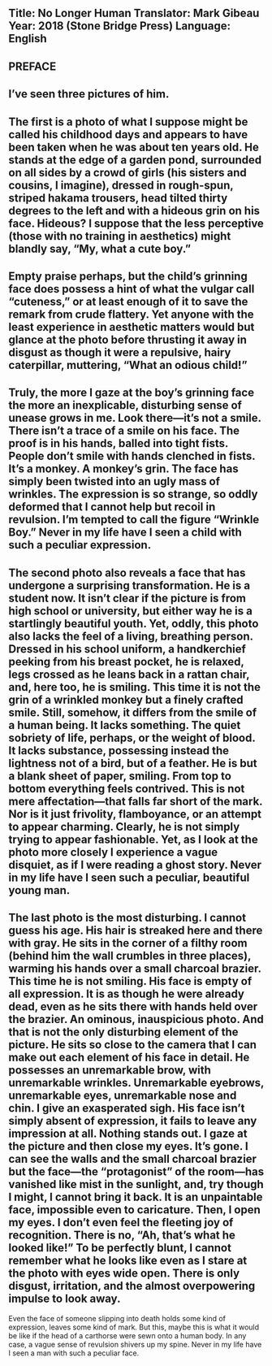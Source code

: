 Title: No Longer Human
Translator: Mark Gibeau
Year: 2018 (Stone Bridge Press)
Language: English
---
PREFACE
---
I’ve seen three pictures of him.
---
The first is a photo of what I suppose might be called his childhood days and appears to have been taken when he was about ten years old. He stands at the edge of a garden pond, surrounded on all sides by a crowd of girls (his sisters and cousins, I imagine), dressed in rough-spun, striped hakama trousers, head tilted thirty degrees to the left and with a hideous grin on his face. Hideous? I suppose that the less perceptive (those with no training in aesthetics) might blandly say, “My, what a cute boy.”
---
Empty praise perhaps, but the child’s grinning face does possess a hint of what the vulgar call “cuteness,” or at least enough of it to save the remark from crude flattery. Yet anyone with the least experience in aesthetic matters would but glance at the photo before thrusting it away in disgust as though it were a repulsive, hairy caterpillar, muttering, “What an odious child!”
---
Truly, the more I gaze at the boy’s grinning face the more an inexplicable, disturbing sense of unease grows in me. Look there—it’s not a smile. There isn’t a trace of a smile on his face. The proof is in his hands, balled into tight fists. People don’t smile with hands clenched in fists. It’s a monkey. A monkey’s grin. The face has simply been twisted into an ugly mass of wrinkles. The expression is so strange, so oddly deformed that I cannot help but recoil in revulsion. I’m tempted to call the figure “Wrinkle Boy.” Never in my life have I seen a child with such a peculiar expression.
---
The second photo also reveals a face that has undergone a surprising transformation. He is a student now. It isn’t clear if the picture is from high school or university, but either way he is a startlingly beautiful youth. Yet, oddly, this photo also lacks the feel of a living, breathing person. Dressed in his school uniform, a handkerchief peeking from his breast pocket, he is relaxed, legs crossed as he leans back in a rattan chair, and, here too, he is smiling. This time it is not the grin of a wrinkled monkey but a finely crafted smile. Still, somehow, it differs from the smile of a human being. It lacks something. The quiet sobriety of life, perhaps, or the weight of blood. It lacks substance, possessing instead the lightness not of a bird, but of a feather. He is but a blank sheet of paper, smiling. From top to bottom everything feels contrived. This is not mere affectation—that falls far short of the mark. Nor is it just frivolity, flamboyance, or an attempt to appear charming. Clearly, he is not simply trying to appear fashionable. Yet, as I look at the photo more closely I experience a vague disquiet, as if I were reading a ghost story. Never in my life have I seen such a peculiar, beautiful young man.
---
The last photo is the most disturbing. I cannot guess his age. His hair is streaked here and there with gray. He sits in the corner of a filthy room (behind him the wall crumbles in three places), warming his hands over a small charcoal brazier. This time he is not smiling. His face is empty of all expression. It is as though he were already dead, even as he sits there with hands held over the brazier. An ominous, inauspicious photo. And that is not the only disturbing element of the picture. He sits so close to the camera that I can make out each element of his face in detail. He possesses an unremarkable brow, with unremarkable wrinkles. Unremarkable eyebrows, unremarkable eyes, unremarkable nose and chin. I give an exasperated sigh. His face isn’t simply absent of expression, it fails to leave any impression at all. Nothing stands out. I gaze at the picture and then close my eyes. It’s gone. I can see the walls and the small charcoal brazier but the face—the “protagonist” of the room—has vanished like mist in the sunlight, and, try though I might, I cannot bring it back. It is an unpaintable face, impossible even to caricature. Then, I open my eyes. I don’t even feel the fleeting joy of recognition. There is no, “Ah, that’s what he looked like!” To be perfectly blunt, I cannot remember what he looks like even as I stare at the photo with eyes wide open. There is only disgust, irritation, and the almost overpowering impulse to look away.
---
Even the face of someone slipping into death holds some kind of expression, leaves some kind of mark. But this, maybe this is what it would be like if the head of a carthorse were sewn onto a human body. In any case, a vague sense of revulsion shivers up my spine. Never in my life have I seen a man with such a peculiar face.
